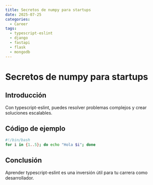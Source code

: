 ```yaml
---
title: Secretos de numpy para startups
date: 2025-07-25
categories:
  - Career
tags:
  - typescript-eslint
  - django
  - fastapi
  - flask
  - mongodb
---
```


# Secretos de numpy para startups

## Introducción

Con typescript-eslint, puedes resolver problemas complejos y crear soluciones escalables.

## Código de ejemplo

```bash
#!/bin/bash
for i in {1..5}; do echo "Hola $i"; done
```

## Conclusión

Aprender typescript-eslint es una inversión útil para tu carrera como desarrollador.